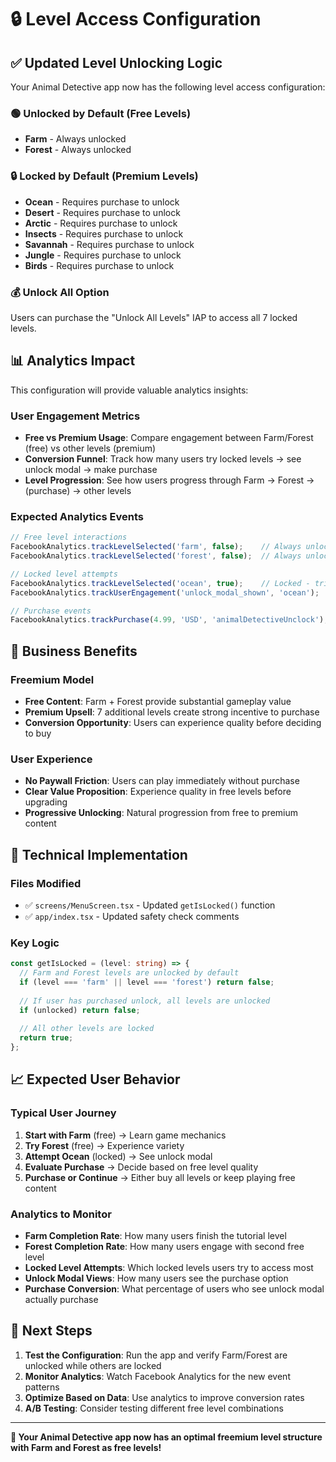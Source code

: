 # 🔒 Level Access Configuration

## ✅ **Updated Level Unlocking Logic**

Your Animal Detective app now has the following level access configuration:

### 🟢 **Unlocked by Default (Free Levels)**
- **Farm** - Always unlocked
- **Forest** - Always unlocked

### 🔒 **Locked by Default (Premium Levels)**
- **Ocean** - Requires purchase to unlock
- **Desert** - Requires purchase to unlock  
- **Arctic** - Requires purchase to unlock
- **Insects** - Requires purchase to unlock
- **Savannah** - Requires purchase to unlock
- **Jungle** - Requires purchase to unlock
- **Birds** - Requires purchase to unlock

### 💰 **Unlock All Option**
Users can purchase the "Unlock All Levels" IAP to access all 7 locked levels.

## 📊 **Analytics Impact**

This configuration will provide valuable analytics insights:

### **User Engagement Metrics**
- **Free vs Premium Usage**: Compare engagement between Farm/Forest (free) vs other levels (premium)
- **Conversion Funnel**: Track how many users try locked levels → see unlock modal → make purchase
- **Level Progression**: See how users progress through Farm → Forest → (purchase) → other levels

### **Expected Analytics Events**
```typescript
// Free level interactions
FacebookAnalytics.trackLevelSelected('farm', false);    // Always unlocked
FacebookAnalytics.trackLevelSelected('forest', false);  // Always unlocked

// Locked level attempts  
FacebookAnalytics.trackLevelSelected('ocean', true);    // Locked - triggers unlock modal
FacebookAnalytics.trackUserEngagement('unlock_modal_shown', 'ocean');

// Purchase events
FacebookAnalytics.trackPurchase(4.99, 'USD', 'animalDetectiveUnclock');
```

## 🎯 **Business Benefits**

### **Freemium Model**
- **Free Content**: Farm + Forest provide substantial gameplay value
- **Premium Upsell**: 7 additional levels create strong incentive to purchase
- **Conversion Opportunity**: Users can experience quality before deciding to buy

### **User Experience**
- **No Paywall Friction**: Users can play immediately without purchase
- **Clear Value Proposition**: Experience quality in free levels before upgrading
- **Progressive Unlocking**: Natural progression from free to premium content

## 🔧 **Technical Implementation**

### **Files Modified**
- ✅ `screens/MenuScreen.tsx` - Updated `getIsLocked()` function
- ✅ `app/index.tsx` - Updated safety check comments

### **Key Logic**
```typescript
const getIsLocked = (level: string) => {
  // Farm and Forest levels are unlocked by default
  if (level === 'farm' || level === 'forest') return false;
  
  // If user has purchased unlock, all levels are unlocked
  if (unlocked) return false;
  
  // All other levels are locked
  return true;
};
```

## 📈 **Expected User Behavior**

### **Typical User Journey**
1. **Start with Farm** (free) → Learn game mechanics
2. **Try Forest** (free) → Experience variety  
3. **Attempt Ocean** (locked) → See unlock modal
4. **Evaluate Purchase** → Decide based on free level quality
5. **Purchase or Continue** → Either buy all levels or keep playing free content

### **Analytics to Monitor**
- **Farm Completion Rate**: How many users finish the tutorial level
- **Forest Completion Rate**: How many users engage with second free level
- **Locked Level Attempts**: Which locked levels users try to access most
- **Unlock Modal Views**: How many users see the purchase option
- **Purchase Conversion**: What percentage of users who see unlock modal actually purchase

## 🚀 **Next Steps**

1. **Test the Configuration**: Run the app and verify Farm/Forest are unlocked while others are locked
2. **Monitor Analytics**: Watch Facebook Analytics for the new event patterns
3. **Optimize Based on Data**: Use analytics to improve conversion rates
4. **A/B Testing**: Consider testing different free level combinations

---

**🎊 Your Animal Detective app now has an optimal freemium level structure with Farm and Forest as free levels!**
